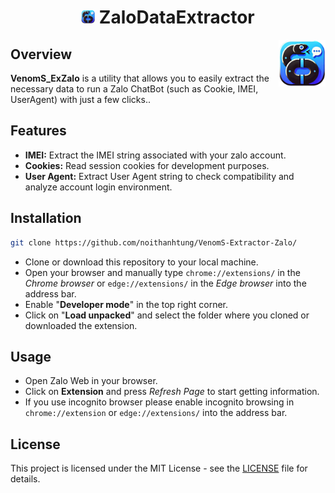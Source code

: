 <h1 align="center"><img src="./images/icon-384.png" width="22px"> ZaloDataExtractor</h1>
<img align='right' src="./images/icon-384.png" width="75" height="75">

## Overview
**VenomS_ExZalo** is a utility that allows you to easily extract the necessary data to run a Zalo ChatBot (such as Cookie, IMEI, UserAgent) with just a few clicks..

## Features

- **IMEI:** Extract the IMEI string associated with your zalo account.
- **Cookies:** Read session cookies for development purposes.
- **User Agent:** Extract User Agent string to check compatibility and analyze account login environment.

## Installation

```bash
git clone https://github.com/noithanhtung/VenomS-Extractor-Zalo/
```
- Clone or download this repository to your local machine.
- Open your browser and manually type `chrome://extensions/` in the *Chrome browser* or `edge://extensions/` in the *Edge browser* into the address bar.
- Enable "**Developer mode**" in the top right corner.
- Click on "**Load unpacked**" and select the folder where you cloned or downloaded the extension.
<!-- - After cloning the repository, navigate to the `C:\Users\Admin\Documents` folder and move the cloned repository folder there. Then, extract the files.
- Once there, enable *Developer Mode* and click *Load unpacked*. Navigate to the folder containing the unpacked files is located and select it. -->

## Usage

- Open Zalo Web in your browser.
- Click on **Extension** and press *Refresh Page* to start getting information.
- If you use incognito browser please enable incognito browsing in `chrome://extension` or `edge://extensions/` into the address bar.

## License

This project is licensed under the MIT License - see the [LICENSE](LICENSE) file for details.